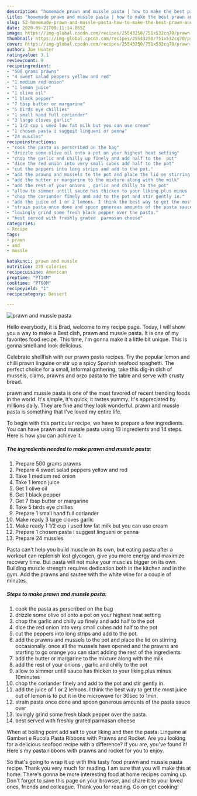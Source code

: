 ```yaml
---
description: "homemade prawn and mussle pasta | how to make the best prawn and mussle pasta"
title: "homemade prawn and mussle pasta | how to make the best prawn and mussle pasta"
slug: 52-homemade-prawn-and-mussle-pasta-how-to-make-the-best-prawn-and-mussle-pasta
date: 2020-09-21T00:11:14.865Z
image: https://img-global.cpcdn.com/recipes/25543250/751x532cq70/prawn-and-mussle-pasta-recipe-main-photo.jpg
thumbnail: https://img-global.cpcdn.com/recipes/25543250/751x532cq70/prawn-and-mussle-pasta-recipe-main-photo.jpg
cover: https://img-global.cpcdn.com/recipes/25543250/751x532cq70/prawn-and-mussle-pasta-recipe-main-photo.jpg
author: Joe Hunter
ratingvalue: 3.1
reviewcount: 9
recipeingredient:
- "500 grams prawns"
- "4 sweet salad peppers yellow and red"
- "1 medium red onion"
- "1 lemon juice"
- "1 olive oil"
- "1 black pepper"
- "7 tbsp butter or margarine"
- "5 birds eye chillies"
- "1 small hand full coriander"
- "3 large cloves garlic"
- "1 1/2 cup i used low fat milk but you can use cream"
- "1 chosen pasta i suggest lingueni or penna"
- "24 mussles"
recipeinstructions:
- "cook the pasta as perscribed on the bag"
- "drizzle some olive oil onto a pot on your highest heat setting"
- "chop the garlic and chilly up finely and add half to the  pot"
- "dice the red onion into very small cubes add half to the pot"
- "cut the peppers into long strips and add to the pot."
- "add the prawns and mussels to the pot and place the lid on stirring occasionally. once all the mussels have opened and the prawns are starting to go orange you can start adding the rest of the ingredients"
- "add the butter or margarine to the mixture along with the milk"
- "add the rest of your onions , garlic and chilly to the pot"
- "allow to simmer untill sauce has thicken to your liking.plus minus  10minutes"
- "chop the coriander finely and add to the pot and stir gently in."
- "add the juice of 1 or 2 lemons. I think the best way to get the most juice out of lemon is to put it in the microwave for 30sec to 1min."
- "strain pasta once done and spoon generous amounts of the pasta sauce over"
- "lovingly grind some fresh black pepper over the pasta."
- "best served with freshly grated  parmasan cheese"
categories:
- Recipe
tags:
- prawn
- and
- mussle

katakunci: prawn and mussle 
nutrition: 279 calories
recipecuisine: American
preptime: "PT14M"
cooktime: "PT60M"
recipeyield: "1"
recipecategory: Dessert

---
```



![prawn and mussle pasta](https://img-global.cpcdn.com/recipes/25543250/751x532cq70/prawn-and-mussle-pasta-recipe-main-photo.jpg)

Hello everybody, it is Brad, welcome to my recipe page. Today, I will show you a way to make a Best dish, prawn and mussle pasta. It is one of my favorites food recipe. This time, I'm gonna make it a little bit unique. This is gonna smell and look delicious.

Celebrate shellfish with our prawn pasta recipes. Try the popular lemon and chilli prawn linguine or stir up a spicy Spanish seafood spaghetti. The perfect choice for a small, informal gathering, take this dig-in dish of mussels, clams, prawns and orzo pasta to the table and serve with crusty bread.

prawn and mussle pasta is one of the most favored of recent trending foods in the world. It's simple, it's quick, it tastes yummy. It's appreciated by millions daily. They are fine and they look wonderful. prawn and mussle pasta is something that I've loved my entire life.


To begin with this particular recipe, we have to prepare a few ingredients. You can have prawn and mussle pasta using 13 ingredients and 14 steps. Here is how you can achieve it.

<!--inarticleads1-->

##### The ingredients needed to make prawn and mussle pasta:

1. Prepare 500 grams prawns
1. Prepare 4 sweet salad peppers yellow and red
1. Take 1 medium red onion
1. Take 1 lemon juice
1. Get 1 olive oil
1. Get 1 black pepper
1. Get 7 tbsp butter or margarine
1. Take 5 birds eye chillies
1. Prepare 1 small hand full coriander
1. Make ready 3 large cloves garlic
1. Make ready 1 1/2 cup i used low fat milk but you can use cream
1. Prepare 1 chosen pasta i suggest lingueni or penna
1. Prepare 24 mussles


Pasta can&#39;t help you build muscle on its own, but eating pasta after a workout can replenish lost glycogen, give you more energy and maximize recovery time. But pasta will not make your muscles bigger on its own. Building muscle strength requires dedication both in the kitchen and in the gym. Add the prawns and sautee with the white wine for a couple of minutes. 

<!--inarticleads2-->

##### Steps to make prawn and mussle pasta:

1. cook the pasta as perscribed on the bag
1. drizzle some olive oil onto a pot on your highest heat setting
1. chop the garlic and chilly up finely and add half to the  pot
1. dice the red onion into very small cubes add half to the pot
1. cut the peppers into long strips and add to the pot.
1. add the prawns and mussels to the pot and place the lid on stirring occasionally. once all the mussels have opened and the prawns are starting to go orange you can start adding the rest of the ingredients
1. add the butter or margarine to the mixture along with the milk
1. add the rest of your onions , garlic and chilly to the pot
1. allow to simmer untill sauce has thicken to your liking.plus minus  10minutes
1. chop the coriander finely and add to the pot and stir gently in.
1. add the juice of 1 or 2 lemons. I think the best way to get the most juice out of lemon is to put it in the microwave for 30sec to 1min.
1. strain pasta once done and spoon generous amounts of the pasta sauce over
1. lovingly grind some fresh black pepper over the pasta.
1. best served with freshly grated  parmasan cheese


When at boiling point add salt to your liking and then the pasta. Linguine ai Gamberi e Rucola Pasta Ribbons with Prawns and Rocket. Are you looking for a delicious seafood recipe with a difference? If you are, you&#39;ve found it! Here&#39;s my pasta ribbons with prawns and rocket for you to enjoy. 

So that's going to wrap it up with this tasty food prawn and mussle pasta recipe. Thank you very much for reading. I am sure that you will make this at home. There's gonna be more interesting food at home recipes coming up. Don't forget to save this page on your browser, and share it to your loved ones, friends and colleague. Thank you for reading. Go on get cooking!
